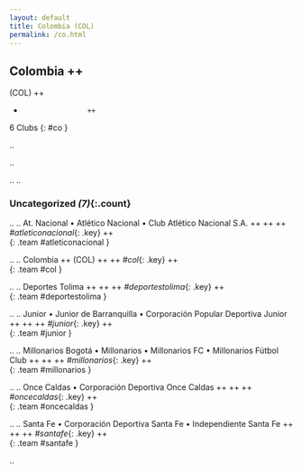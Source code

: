 ```yaml
---
layout: default
title: Colombia (COL)
permalink: /co.html
---
```



## Colombia   ++
(COL)  ++
-                     ++
6 Clubs
{: #co }


.. 




.. 




.. 
.. 


### Uncategorized _(7)_{:.count}


..
..
At. Nacional • Atlético Nacional • Club Atlético Nacional S.A.  ++
 ++
 ++
_#atleticonacional_{: .key} ++
<br>
{: .team #atleticonacional }

..
..
Colombia  ++
 (COL) ++
 ++
_#col_{: .key} ++
<br>
{: .team #col }

..
..
Deportes Tolima  ++
 ++
 ++
_#deportestolima_{: .key} ++
<br>
{: .team #deportestolima }

..
..
Junior • Junior de Barranquilla • Corporación Popular Deportiva Junior  ++
 ++
 ++
_#junior_{: .key} ++
<br>
{: .team #junior }

..
..
Millonarios Bogotá • Millonarios • Millonarios FC • Millonarios Fútbol Club  ++
 ++
 ++
_#millonarios_{: .key} ++
<br>
{: .team #millonarios }

..
..
Once Caldas • Corporación Deportiva Once Caldas  ++
 ++
 ++
_#oncecaldas_{: .key} ++
<br>
{: .team #oncecaldas }

..
..
Santa Fe • Corporación Deportiva Santa Fe • Independiente Santa Fe  ++
 ++
 ++
_#santafe_{: .key} ++
<br>
{: .team #santafe }




.. 
 
